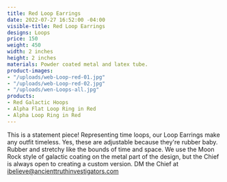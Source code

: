 ```yaml
---
title: Red Loop Earrings
date: 2022-07-27 16:52:00 -04:00
visible-title: Red Loop Earrings
designs: Loops
price: 150
weight: 450
width: 2 inches
height: 2 inches
materials: Powder coated metal and latex tube.
product-images:
- "/uploads/web-Loop-red-01.jpg"
- "/uploads/web-Loop-red-02.jpg"
- "/uploads/wen-Loops-all.jpg"
products:
- Red Galactic Hoops
- Alpha Flat Loop Ring in Red
- Alpha Loop Ring in Red
---
```


This is a statement piece! Representing time loops, our Loop Earrings make any outfit timeless. Yes, these are adjustable because they're rubber baby. Rubber and stretchy like the bounds of time and space. 
We use the Moon Rock style of galactic coating on the metal part of the design, but the Chief is always open to creating a custom version. DM the Chief at ibelieve@ancienttruthinvestigators.com
